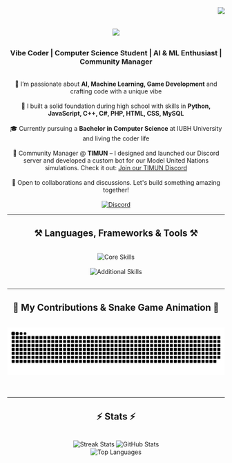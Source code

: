 <img align="right" src="https://visitor-badge.laobi.icu/badge?page_id=BilBini.BilBini" />

<h1 align="center">
  <img src="https://readme-typing-svg.herokuapp.com/?font=Righteous&size=35&center=true&vCenter=true&width=500&height=70&duration=4000&lines=Hey+there,+I%27m+@BilBini!+👋;Vibe+Coder+and+CS+Student;Eager+about+AI;ML,+Game+Dev+and+More!" />
</h1>

<h3 align="center">Vibe Coder | Computer Science Student | AI & ML Enthusiast | Community Manager</h3>

<br/>

<div align="center">
  🚀 I’m passionate about <strong>AI, Machine Learning, Game Development</strong> and crafting code with a unique vibe  
  <br/><br/>
  🌱 I built a solid foundation during high school with skills in <strong>Python, JavaScript, C++, C#, PHP, HTML, CSS, MySQL</strong>  
  <br/><br/>
  🎓 Currently pursuing a <strong>Bachelor in Computer Science</strong> at IUBH University and living the coder life  
  <br/><br/>
  🤖 Community Manager @ <strong>TIMUN</strong> – I designed and launched our Discord server and developed a custom bot for our Model United Nations simulations. Check it out: <a href="https://discord.gg/EebBEGUhqx" target="_blank">Join our TIMUN Discord</a>
  <br/><br/>
  👥 Open to collaborations and discussions. Let's build something amazing together!
</div>

<br/>

<div align="center"> 
  <a href="https://discord.gg/6YxU7ezEsF" target="_blank">
    <img src="https://img.shields.io/badge/Discord-5865F2?style=for-the-badge&logo=discord&logoColor=white" alt="Discord" />
  </a>
</div>

<hr/>

<h2 align="center">⚒️ Languages, Frameworks & Tools ⚒️</h2>
<br/>
<div align="center">
  <!-- Main Technologies -->
  <img src="https://skillicons.dev/icons?i=docker,python,javascript,c++,csharp,react,nextjs" alt="Core Skills" />
  <br/><br/>
  <!-- Additional Skills -->
  <img src="https://skillicons.dev/icons?i=html,css,mysql,php" alt="Additional Skills" />
</div>

<br/>
<hr/>

<div align="center">
  <h2>🐍 My Contributions & Snake Game Animation 🐍</h2>
  <br>
  <img alt="snake game animation" src="https://raw.githubusercontent.com/platane/snk/output/github-contribution-grid-snake-dark.svg" />
  <br/><br/><br/>
</div>

<hr/>

<h2 align="center">⚡ Stats ⚡</h2>
<br>
<div align="center">
  <img width="390" src="https://github-readme-streak-stats.herokuapp.com/?user=BilBini&count_private=true&theme=react&border_radius=10" alt="Streak Stats"/>
  <img width="390" src="https://github-readme-stats.vercel.app/api?username=BilBini&count_private=true&show_icons=true&theme=react&rank_icon=github&border_radius=10" alt="GitHub Stats" />
  <br/>
  <img width="325" align="center" src="https://github-readme-stats.vercel.app/api/top-langs/?username=BilBini&hide=HTML&langs_count=8&layout=compact&theme=react&border_radius=10&size_weight=0.5&count_weight=0.5" alt="Top Languages" />
</div>
